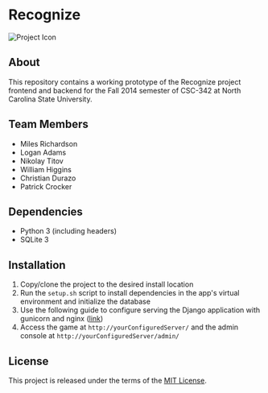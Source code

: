 # Recognize

![Project Icon](https://raw.githubusercontent.com/bitbutt/csc342-recognize/master/thumbnail.jpg "Project Icon")

## About

This repository contains a working prototype of the Recognize project frontend
and backend for the Fall 2014 semester of CSC-342 at North Carolina State
University.

## Team Members

* Miles Richardson
* Logan Adams
* Nikolay Titov
* William Higgins
* Christian Durazo
* Patrick Crocker

## Dependencies

* Python 3 (including headers)
* SQLite 3

## Installation

1. Copy/clone the project to the desired install location
2. Run the `setup.sh` script to install dependencies in the app's virtual environment and initialize the database
3. Use the following guide to configure serving the Django application with gunicorn and nginx ([link](https://www.digitalocean.com/community/tutorials/how-to-deploy-python-wsgi-apps-using-gunicorn-http-server-behind-nginx))
4. Access the game at `http://yourConfiguredServer/` and the admin console at `http://yourConfiguredServer/admin/`

## License

This project is released under the terms of the [MIT License](https://raw.githubusercontent.com/bitbutt/csc342-recognize/master/LICENSE).

